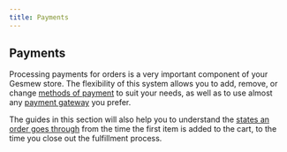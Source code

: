 ```yaml
---
title: Payments
---
```


## Payments

Processing payments for orders is a very important component of your Gesmew store. The flexibility of this system allows you to add, remove, or change [methods of payment](payment_methods) to suit your needs, as well as to use almost any [payment gateway](payment_methods#add-a-supported-gateway) you prefer.

The guides in this section will also help you to understand the [states an order goes through](payment_states) from the time the first item is added to the cart, to the time you close out the fulfillment process.